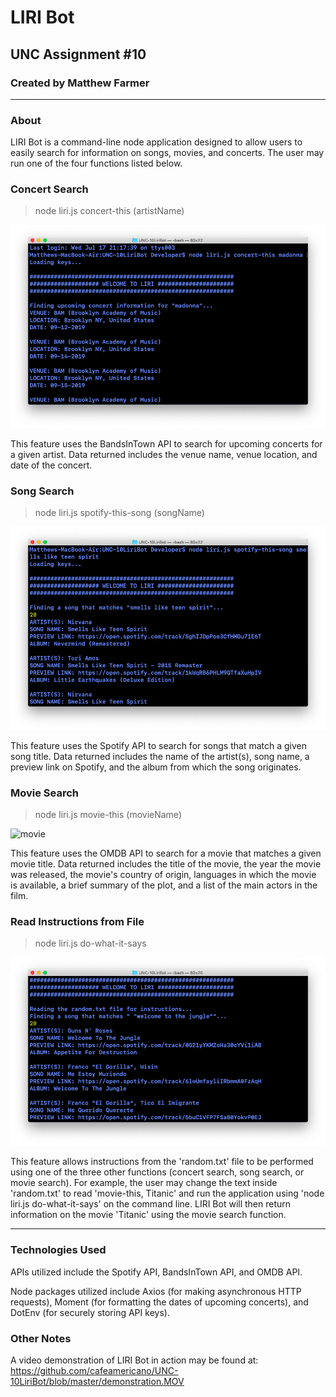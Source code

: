 # LIRI Bot
## UNC Assignment #10

### Created by Matthew Farmer
__________________________________________________________________________________

### About
LIRI Bot is a command-line node application designed to allow users to easily search for information on songs, movies, and concerts. The user may run one of the four functions listed below.

### Concert Search
> node liri.js concert-this (artistName)

![concert](./screenshots/concert.png)

This feature uses the BandsInTown API to search for upcoming concerts for a given artist. Data returned includes the venue name, venue location, and date of the concert.

### Song Search
> node liri.js spotify-this-song (songName)

![song](/screenshots/song.png)

This feature uses the Spotify API to search for songs that match a given song title. Data returned includes the name of the artist(s), song name, a preview link on Spotify, and the album from which the song originates.

### Movie Search
> node liri.js movie-this (movieName)

![movie](//screenshots/movie.png)

This feature uses the OMDB API to search for a movie that matches a given movie title. Data returned includes the title of the movie, the year the movie was released, the movie's country of origin, languages in which the movie is available, a brief summary of the plot, and a list of the main actors in the film.

### Read Instructions from File
>node liri.js do-what-it-says

![do-what-it-says](./screenshots/dowhatitsays.png)

This feature allows instructions from the 'random.txt' file to be performed using one of the three other functions (concert search, song search, or movie search). For example, the user may change the text inside 'random.txt' to read 'movie-this, Titanic' and run the application using 'node liri.js do-what-it-says' on the command line. LIRI Bot will then return information on the movie 'Titanic' using the movie search function.

__________________________________________________________________________________

### Technologies Used

APIs utilized include the Spotify API, BandsInTown API, and OMDB API.

Node packages utilized include Axios (for making asynchronous HTTP requests), Moment (for formatting the dates of upcoming concerts), and DotEnv (for securely storing API keys).

### Other Notes

A video demonstration of LIRI Bot in action may be found at:
https://github.com/cafeamericano/UNC-10LiriBot/blob/master/demonstration.MOV
